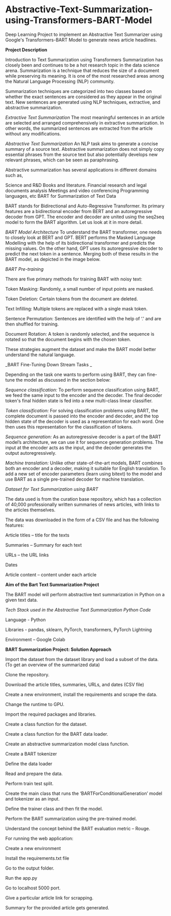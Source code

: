 # Abstractive-Text-Summarization-using-Transformers-BART-Model
Deep Learning Project to implement an Abstractive Text Summarizer using Google's Transformers-BART Model to generate news article headlines.

**Project Description**

Introduction to Text Summarization using Transformers
Summarization has closely been and continues to be a hot research topic in the data science arena. Summarization is a technique that reduces the size of a document while preserving its meaning. It is one of the most researched areas among the Natural Language Processing (NLP) community.

Summarization techniques are categorized into two classes based on whether the exact sentences are considered as they appear in the original text. New sentences are generated using NLP techniques, extractive, and abstractive summarization. 

_Extractive Text Summarization_
The most meaningful sentences in an article are selected and arranged comprehensively in extractive summarization. In other words, the summarized sentences are extracted from the article without any modifications.

_Abstractive Text Summarization_
An NLP task aims to generate a concise summary of a source text. Abstractive summarization does not simply copy essential phrases from the source text but also potentially develops new relevant phrases, which can be seen as paraphrasing.

Abstractive summarization has several applications in different domains such as,

Science and R&D
Books and literature. 
Financial research and legal documents analysis
Meetings and video conferencing 
Programming languages, etc
BART for Summarization of Text Data

BART stands for Bidirectional and Auto-Regressive Transformer. Its primary features are a bidirectional encoder from BERT and an autoregressive decoder from GPT. The encoder and decoder are united using the seq2seq model to form the BART algorithm. Let us look at it in more detail.

_BART Model Architecture_
To understand the BART transformer, one needs to closely look at BERT and GPT. BERT performs the Masked Language Modelling with the help of its bidirectional transformer and predicts the missing values. On the other hand, GPT uses its autoregressive decoder to predict the next token in a sentence. Merging both of these results in the BART model, as depicted in the image below.

_BART Pre-training_

There are five primary methods for training BART with noisy text:

Token Masking: Randomly, a small number of input points are masked.

Token Deletion: Certain tokens from the document are deleted.

Text Infilling: Multiple tokens are replaced with a single mask token.

Sentence Permutation: Sentences are identified with the help of ‘.’ and are then shuffled for training.

Document Rotation: A token is randomly selected, and the sequence is rotated so that the document begins with the chosen token.

These strategies augment the dataset and make the BART model better understand the natural language.

_BART Fine-Tuning  Down Stream Tasks _

Depending on the task one wants to perform using BART, they can fine-tune the model as discussed in the section below:

_Sequence classification:_ To perform sequence classification using BART, we feed the same input to the encoder and the decoder. The final decoder token's final hidden state is fed into a new multi-class linear classifier.

_Token classification:_ For solving classification problems using BART,  the complete document is passed into the encoder and decoder, and the top hidden state of the decoder is used as a representation for each word. One then uses this representation for the classification of tokens.

_Sequence generation:_ As an autoregressive decoder is a part of the BART model’s architecture, we can use it for sequence generation problems. The input at the encoder acts as the input, and the decoder generates the output autoregressively.

_Machine translation:_ Unlike other state-of-the-art models, BART combines both an encoder and a decoder, making it suitable for English translation. To add a new set of encoder parameters (learn using bitext) to the model and use BART as a single pre-trained decoder for machine translation.

_Dataset for Text Summarization using BART_

The data used is from the curation base repository, which has a collection of 40,000 professionally written summaries of news articles, with links to the articles themselves.

The data was downloaded in the form of a CSV file and has the following features:

Article titles – title for the texts

Summaries – Summary for each text

URLs – the URL links

Dates

Article content – content under each article 

**Aim of the Bart Text Summarization Project**

The BART model will perform abstractive text summarization in Python on a given text data.

_Tech Stack used in the Abstractive Text Summarization Python Code_

Language - Python

Libraries - pandas, sklearn, PyTorch, transformers, PyTorch Lightning 

Environment – Google Colab

**BART Summarization Project: Solution Approach**

Import the dataset from the dataset library and load a subset of the data. (To get an overview of the summarized data)

Clone the repository.

Download the article titles, summaries, URLs, and dates (CSV file)

Create a new environment, install the requirements and scrape the data.

Change the runtime to GPU.

Import the required packages and libraries.

Create a class function for the dataset.

Create a class function for the BART data loader.

Create an abstractive summarization model class function.

Create a BART tokenizer 

Define the data loader 

Read and prepare the data.

Perform train test split. 

Create the main class that runs the ‘BARTForConditionalGeneration’ model and tokenizer as an input.

Define the trainer class and then fit the model.

Perform the BART summarization using the pre-trained model.

Understand the concept behind the BART evaluation metric – Rouge.

For running the web application:

Create a new environment

Install the requirements.txt file

Go to the output folder.

Run the app.py 

Go to localhost 5000 port.

Give a particular article link for scrapping.

Summary for the provided article gets generated.

